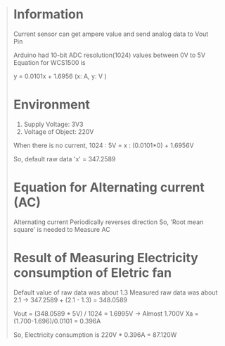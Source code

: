 > 
> # Information
> 
> Current sensor can get ampere value and send analog data to Vout Pin
> 
> Arduino had 10-bit ADC resolution(1024) values between 0V to 5V
> Equation for WCS1500 is
> 
>   y = 0.0101x + 1.6956 (x: A, y: V )
>   
> # Environment
> 
> 1. Supply Voltage: 3V3
> 2. Voltage of Object: 220V
> 
> When there is no current,
> 1024 : 5V = x : (0.0101*0) + 1.6956V
> 
> So, default raw data 'x' = 347.2589
> 
> # Equation for Alternating current (AC)
> 
> Alternating current Periodically reverses direction 
> So, 'Root mean square' is needed to Measure AC
> 
> # Result of Measuring Electricity consumption of Eletric fan
> 
> Default value of raw data was about 1.3
> Measured raw data was about 2.1
> -> 347.2589 + (2.1 - 1.3) = 348.0589
> 
> Vout = (348.0589 * 5V) / 1024 = 1.6995V
> -> Almost 1.700V
> Xa = (1.700-1.696)/0.0101 = 0.396A
> 
> So, Electricity consumption is 
> 220V * 0.396A = 87.120W
> 
